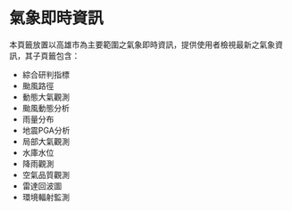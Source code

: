 # 氣象即時資訊



本頁籤放置以高雄市為主要範圍之氣象即時資訊，提供使用者檢視最新之氣象資訊，其子頁籤包含：

- 綜合研判指標
- 颱風路徑
- 動態大氣觀測
- 颱風動態分析
- 雨量分布
- 地震PGA分析
- 局部大氣觀測
- 水庫水位
- 降雨觀測
- 空氣品質觀測
- 雷達回波圖
- 環境輻射監測